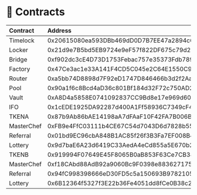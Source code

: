 # 📑 Contracts

| **Contract** | Address | BSC | Heco | Polygon | Fantom |
| :--- | :--- | :--- | :--- | :--- | :--- |
| Timelock | 0x20615080ea593DBb469dD0D7B7EE47a2894c605c | [view](https://testnet.bscscan.com/address/0x20615080ea593DBb469dD0D7B7EE47a2894c605c#code) | [view](https://testnet.hecoinfo.com/address/0x20615080ea593DBb469dD0D7B7EE47a2894c605c#code) | [view](https://mumbai.polygonscan.com/address/0x20615080ea593DBb469dD0D7B7EE47a2894c605c#code) | [view](https://testnet.ftmscan.com/address/0x20615080ea593DBb469dD0D7B7EE47a2894c605c#code) |
| Locker | 0x21d9e7B5bd5EB9724e9eF57f822DF675c79d232b | [view](https://testnet.bscscan.com/address/0x21d9e7B5bd5EB9724e9eF57f822DF675c79d232b#code) | [view](https://testnet.hecoinfo.com/address/0x21d9e7B5bd5EB9724e9eF57f822DF675c79d232b#code) | [view](https://mumbai.polygonscan.com/address/0x21d9e7B5bd5EB9724e9eF57f822DF675c79d232b#code) | [view](https://testnet.ftmscan.com/address/0x21d9e7B5bd5EB9724e9eF57f822DF675c79d232b#code) |
| Bridge | 0xf902dc3cE4D73D1753Febac757e35373Fdb789A9 | [view](https://testnet.bscscan.com/address/0xf902dc3cE4D73D1753Febac757e35373Fdb789A9#code) | [view](https://testnet.hecoinfo.com/address/0xf902dc3cE4D73D1753Febac757e35373Fdb789A9#code) | [view](https://mumbai.polygonscan.com/address/0xf902dc3cE4D73D1753Febac757e35373Fdb789A9#code) | [view](https://testnet.ftmscan.com/address/0xf902dc3cE4D73D1753Febac757e35373Fdb789A9#code) |
| Factory | 0x47Ce3ac1e33A141F4CD5C045e2C64E1550C97498 | [view](https://testnet.bscscan.com/address/0x47Ce3ac1e33A141F4CD5C045e2C64E1550C97498#code) | [view](https://testnet.hecoinfo.com/address/0x47Ce3ac1e33A141F4CD5C045e2C64E1550C97498#code) | [view](https://mumbai.polygonscan.com/address/0x47Ce3ac1e33A141F4CD5C045e2C64E1550C97498#code) | [view](https://testnet.ftmscan.com/address/0x47Ce3ac1e33A141F4CD5C045e2C64E1550C97498#code) |
| Router | 0xa5bb74D8898d7F92eD1747D846466b3d2f2Aaf61 | [view](https://testnet.bscscan.com/address/0xa5bb74D8898d7F92eD1747D846466b3d2f2Aaf61#code) | [view](https://testnet.hecoinfo.com/address/0xa5bb74D8898d7F92eD1747D846466b3d2f2Aaf61#code) | [view](https://mumbai.polygonscan.com/address/0xa5bb74D8898d7F92eD1747D846466b3d2f2Aaf61#code) | [view](https://testnet.ftmscan.com/address/0xa5bb74D8898d7F92eD1747D846466b3d2f2Aaf61#code) |
| Pool | 0x90a1f6c8Bcd4aD36c801Bf184d32F72c750AD2Ad | [view](https://testnet.bscscan.com/address/0x90a1f6c8Bcd4aD36c801Bf184d32F72c750AD2Ad#code) | [view](https://testnet.hecoinfo.com/address/0x90a1f6c8Bcd4aD36c801Bf184d32F72c750AD2Ad#code) | [view](https://mumbai.polygonscan.com/address/0x90a1f6c8Bcd4aD36c801Bf184d32F72c750AD2Ad#code) | [view](https://testnet.ftmscan.com/address/0x90a1f6c8Bcd4aD36c801Bf184d32F72c750AD2Ad#code) |
| Vault | 0xA8D4a5858E0741092837CC9Bd8e17e969d602BCe | [view](https://testnet.bscscan.com/address/0xA8D4a5858E0741092837CC9Bd8e17e969d602BCe#code) | [view](https://testnet.hecoinfo.com/address/0xA8D4a5858E0741092837CC9Bd8e17e969d602BCe#code) | [view](https://mumbai.polygonscan.com/address/0xA8D4a5858E0741092837CC9Bd8e17e969d602BCe#code) | [view](https://testnet.ftmscan.com/address/0xA8D4a5858E0741092837CC9Bd8e17e969d602BCe#code) |
| IFO | 0x1cEDE1925DA92287d400A1Ff58936C7349cF4C59 | [view](https://testnet.bscscan.com/address/0x1cEDE1925DA92287d400A1Ff58936C7349cF4C59#code) | [view](https://testnet.hecoinfo.com/address/0x1cEDE1925DA92287d400A1Ff58936C7349cF4C59#code) | [view](https://mumbai.polygonscan.com/address/0x1cEDE1925DA92287d400A1Ff58936C7349cF4C59#code) | [view](https://testnet.ftmscan.com/address/0x1cEDE1925DA92287d400A1Ff58936C7349cF4C59#code) |
| TKENA | 0x87b9Ab86bAE14198aA7dFAaF10F42FA7B006B310 | [view](https://testnet.bscscan.com/address/0x87b9Ab86bAE14198aA7dFAaF10F42FA7B006B310#code) | [view](https://testnet.hecoinfo.com/address/0x87b9Ab86bAE14198aA7dFAaF10F42FA7B006B310#code) | [view](https://mumbai.polygonscan.com/address/0x87b9Ab86bAE14198aA7dFAaF10F42FA7B006B310#code) | [view](https://testnet.ftmscan.com/address/0x87b9Ab86bAE14198aA7dFAaF10F42FA7B006B310#code) |
| MasterChef | 0xFB9e4FfC03111b4CE67C54d7043D6d7828b55f3B | [view](https://testnet.bscscan.com/address/0xFB9e4FfC03111b4CE67C54d7043D6d7828b55f3B#code) | [view](https://testnet.hecoinfo.com/address/0xFB9e4FfC03111b4CE67C54d7043D6d7828b55f3B#code) | [view](https://mumbai.polygonscan.com/address/0xFB9e4FfC03111b4CE67C54d7043D6d7828b55f3B#code) | [view](https://testnet.ftmscan.com/address/0xFB9e4FfC03111b4CE67C54d7043D6d7828b55f3B#code) |
| Referral | 0x01bd9EC96cbA848B1AC85f26f3B3Fa7EF008B455 | [view](https://testnet.bscscan.com/address/0x01bd9EC96cbA848B1AC85f26f3B3Fa7EF008B455#code) | [view](https://testnet.hecoinfo.com/address/0x01bd9EC96cbA848B1AC85f26f3B3Fa7EF008B455#code) | [view](https://mumbai.polygonscan.com/address/0x01bd9EC96cbA848B1AC85f26f3B3Fa7EF008B455#code) | [view](https://testnet.ftmscan.com/address/0x01bd9EC96cbA848B1AC85f26f3B3Fa7EF008B455#code) |
| Lottery | 0x9d7baE6A23d6419C33AedA4eCd855a5E670b2194 | [view](https://testnet.bscscan.com/address/0x9d7baE6A23d6419C33AedA4eCd855a5E670b2194#code) | [view](https://testnet.hecoinfo.com/address/0x9d7baE6A23d6419C33AedA4eCd855a5E670b2194#code) | [view](https://mumbai.polygonscan.com/address/0x9d7baE6A23d6419C33AedA4eCd855a5E670b2194#code) | [view](https://testnet.ftmscan.com/address/0x9d7baE6A23d6419C33AedA4eCd855a5E670b2194#code) |
| TKENB | 0x919994F07649E45F8065B0aB853F63Ce7CB384d4 | [view](https://testnet.bscscan.com/address/0x919994F07649E45F8065B0aB853F63Ce7CB384d4#code) | [view](https://testnet.hecoinfo.com/address/0x919994F07649E45F8065B0aB853F63Ce7CB384d4#code) | [view](https://mumbai.polygonscan.com/address/0x919994F07649E45F8065B0aB853F63Ce7CB384d4#code) | [view](https://testnet.ftmscan.com/address/0x919994F07649E45F8065B0aB853F63Ce7CB384d4#code) |
| MasterChef | 0xf18CAbd88AdB92a9060Bc9F0398e883627175380 | [view](https://testnet.bscscan.com/address/0xf18CAbd88AdB92a9060Bc9F0398e883627175380#code) | [view](https://testnet.hecoinfo.com/address/0xf18CAbd88AdB92a9060Bc9F0398e883627175380#code) | [view](https://mumbai.polygonscan.com/address/0xf18CAbd88AdB92a9060Bc9F0398e883627175380#code) | [view](https://testnet.ftmscan.com/address/0xf18CAbd88AdB92a9060Bc9F0398e883627175380#code) |
| Referral | 0x94fC998398666eD30FD5c5a150693B9782105d51 | [view](https://testnet.bscscan.com/address/0x94fC998398666eD30FD5c5a150693B9782105d51#code) | [view](https://testnet.hecoinfo.com/address/0x94fC998398666eD30FD5c5a150693B9782105d51#code) | [view](https://mumbai.polygonscan.com/address/0x94fC998398666eD30FD5c5a150693B9782105d51#code) | [view](https://testnet.ftmscan.com/address/0x94fC998398666eD30FD5c5a150693B9782105d51#code) |
| Lottery | 0x6B12364f5327f3E22b36Fe4051dd8fCe0B38c2dd | [view](https://testnet.bscscan.com/address/0x6B12364f5327f3E22b36Fe4051dd8fCe0B38c2dd#code) | [view](https://testnet.hecoinfo.com/address/0x6B12364f5327f3E22b36Fe4051dd8fCe0B38c2dd#code) | [view](https://mumbai.polygonscan.com/address/0x6B12364f5327f3E22b36Fe4051dd8fCe0B38c2dd#code) | [view](https://testnet.ftmscan.com/address/0x6B12364f5327f3E22b36Fe4051dd8fCe0B38c2dd#code) |
